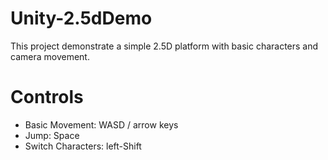 # Unity-2.5dDemo
This project demonstrate a simple 2.5D platform with basic characters and camera movement.

# Controls
 - Basic Movement:     WASD / arrow keys
 - Jump:               Space
 - Switch Characters:  left-Shift

